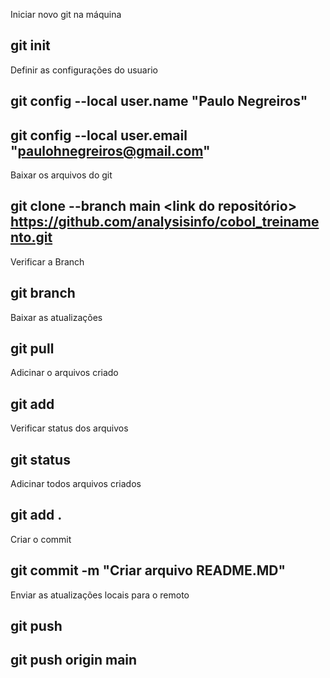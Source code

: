 Iniciar novo git na máquina
## git init

Definir as configurações do usuario 
## git config --local user.name "Paulo Negreiros"
## git config --local user.email "paulohnegreiros@gmail.com"

Baixar os arquivos do git
## git clone --branch <nome da branch> main <link do repositório> https://github.com/analysisinfo/cobol_treinamento.git

Verificar a Branch
## git branch

Baixar as atualizações
## git pull

Adicinar o arquivos criado
## git add <nome do arquivo>

Verificar status dos arquivos
## git status

Adicinar todos arquivos criados
## git add .

Criar o commit
## git commit -m "Criar arquivo README.MD"

Enviar as atualizações locais para o remoto
## git push <remoto> <branch>
## git push origin main